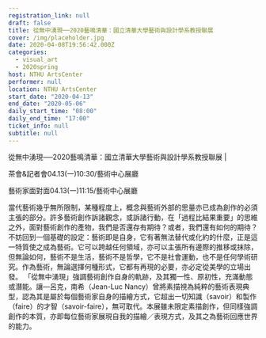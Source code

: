 ```yaml
---
registration_link: null
draft: false
title: 從無中湧現──2020藝鳴清華：國立清華大學藝術與設計學系教授聯展
cover: /img/placeholder.jpg
date: 2020-04-08T19:56:42.000Z
categories:
  - visual_art
  - 2020spring
host: NTHU ArtsCenter
performer: null
location: NTHU ArtsCenter
start_date: "2020-04-13"
end_date: "2020-05-06"
daily_start_time: "08:00"
daily_end_time: "17:00"
ticket_info: null
subtitle: null
---
```


從無中湧現──2020藝鳴清華：國立清華大學藝術與設計學系教授聯展 |

茶會&記者會04.13(一)10:30/藝術中心展廳

藝術家面對面04.13(一)11:15/藝術中心展廳

當代藝術幾乎無所限制，某種程度上，概念與藝術外部的思量亦已成為創作的必須主張的部分。許多藝術創作訴諸觀念，或訴諸行動，在「過程比結果重要」的思維之外，面對藝術創作的產物，我們是否還存有期待？或者，我們還有如何的期待？
不妨回到一個基礎的設定：藝術即是自身，它有著無法替代或化約的什麼，正是這一特質使之成為藝術。它可以跨越任何領域，亦可以主張所有邊際的推移或抹除，但無論如何，藝術不是生活，藝術不是哲學，它不是社會運動，也不是任何學術研究。作為藝術，無論選擇何種形式，它都有再現的必要，亦必定從美學的立場出發。
「從無中湧現」強調藝術創作自身的軌跡，及其獨一性、原初性，充滿動態或潛能。讓—呂克，南希（Jean-Luc Nancy）曾將素描視為純粹的藝術表現典型，認為其是屬於每個藝術家自身的描繪方式，它超出一切知識（savoir）和製作（faire）的才智（savoir-faire），無可取代。本展雖未限定素描創作，但同樣強調創作的本質，亦即每位藝術家展現自我的描繪／表現方式，及其之為藝術回應世界的能力。


